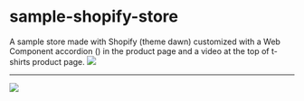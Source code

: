 # sample-shopify-store
A sample store made with Shopify (theme dawn) customized with a Web Component accordion (<my-accordion>) in the product page and a video at the top of t-shirts product page.
<img src="https://user-images.githubusercontent.com/100787980/197338399-e5fda275-58ea-4fb2-b118-ef999f0e1029.png">
<hr>
<img src="https://user-images.githubusercontent.com/100787980/197338415-73518b4b-28cb-4813-90c8-5b4718471e3c.png">
